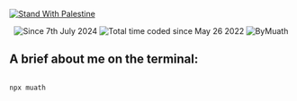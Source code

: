 [![Stand With Palestine](https://raw.githubusercontent.com/TheBSD/StandWithPalestine/main/banner-no-action.svg)](https://TheBSD.github.io/StandWithPalestine/)

<!-- 2024 07 07 | 10:41 - 1 -->
<p align="center">
    <img src="https://komarev.com/ghpvc/?username=ByMuath&label=Visits&color=0e75b6&style=flat" alt="Since 7th July 2024" />
    <img src="https://wakatime.com/badge/user/caa98403-bf58-4655-a14f-0e8425d6225b.svg" alt="Total time coded since May 26 2022" />
    <img src="https://user-badge.committers.top/yemen/muath-ye.svg?username=muath-ye&color=0e75b6&style=flat" alt="ByMuath" />
</p>

## A brief about me on the terminal:

```bs

npx muath

```

